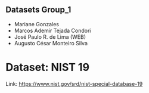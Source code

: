 ## Datasets Group_1
- Mariane Gonzales
- Marcos Ademir Tejada Condori
- José Paulo R. de Lima (WEB)
- Augusto César Monteiro Silva

# Dataset: NIST 19
Link:  https://www.nist.gov/srd/nist-special-database-19
